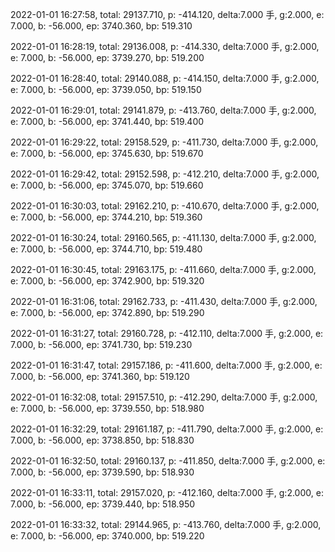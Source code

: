 2022-01-01 16:27:58, total: 29137.710, p: -414.120, delta:7.000 手, g:2.000, e: 7.000, b: -56.000, ep: 3740.360, bp: 519.310

2022-01-01 16:28:19, total: 29136.008, p: -414.330, delta:7.000 手, g:2.000, e: 7.000, b: -56.000, ep: 3739.270, bp: 519.200

2022-01-01 16:28:40, total: 29140.088, p: -414.150, delta:7.000 手, g:2.000, e: 7.000, b: -56.000, ep: 3739.050, bp: 519.150

2022-01-01 16:29:01, total: 29141.879, p: -413.760, delta:7.000 手, g:2.000, e: 7.000, b: -56.000, ep: 3741.440, bp: 519.400

2022-01-01 16:29:22, total: 29158.529, p: -411.730, delta:7.000 手, g:2.000, e: 7.000, b: -56.000, ep: 3745.630, bp: 519.670

2022-01-01 16:29:42, total: 29152.598, p: -412.210, delta:7.000 手, g:2.000, e: 7.000, b: -56.000, ep: 3745.070, bp: 519.660

2022-01-01 16:30:03, total: 29162.210, p: -410.670, delta:7.000 手, g:2.000, e: 7.000, b: -56.000, ep: 3744.210, bp: 519.360

2022-01-01 16:30:24, total: 29160.565, p: -411.130, delta:7.000 手, g:2.000, e: 7.000, b: -56.000, ep: 3744.710, bp: 519.480

2022-01-01 16:30:45, total: 29163.175, p: -411.660, delta:7.000 手, g:2.000, e: 7.000, b: -56.000, ep: 3742.900, bp: 519.320

2022-01-01 16:31:06, total: 29162.733, p: -411.430, delta:7.000 手, g:2.000, e: 7.000, b: -56.000, ep: 3742.890, bp: 519.290

2022-01-01 16:31:27, total: 29160.728, p: -412.110, delta:7.000 手, g:2.000, e: 7.000, b: -56.000, ep: 3741.730, bp: 519.230

2022-01-01 16:31:47, total: 29157.186, p: -411.600, delta:7.000 手, g:2.000, e: 7.000, b: -56.000, ep: 3741.360, bp: 519.120

2022-01-01 16:32:08, total: 29157.510, p: -412.290, delta:7.000 手, g:2.000, e: 7.000, b: -56.000, ep: 3739.550, bp: 518.980

2022-01-01 16:32:29, total: 29161.187, p: -411.790, delta:7.000 手, g:2.000, e: 7.000, b: -56.000, ep: 3738.850, bp: 518.830

2022-01-01 16:32:50, total: 29160.137, p: -411.850, delta:7.000 手, g:2.000, e: 7.000, b: -56.000, ep: 3739.590, bp: 518.930

2022-01-01 16:33:11, total: 29157.020, p: -412.160, delta:7.000 手, g:2.000, e: 7.000, b: -56.000, ep: 3739.440, bp: 518.950

2022-01-01 16:33:32, total: 29144.965, p: -413.760, delta:7.000 手, g:2.000, e: 7.000, b: -56.000, ep: 3740.000, bp: 519.220
